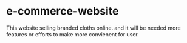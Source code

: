 # e-commerce-website
This website selling branded cloths online. and it will be needed more features or efforts to make more convienent for user.
